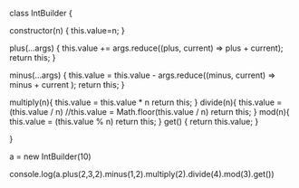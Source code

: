 class IntBuilder {
  
  constructor(n) {
    this.value=n;
    }
  
  plus(...args) {
    this.value += args.reduce((plus, current) => plus + current);
    return this;
}

  minus(...args) {
    this.value = this.value - args.reduce((minus, current) => minus + current );
    return this;
  }
  
  multiply(n){
    this.value = this.value * n
    return this;
  }
  divide(n){
     this.value = (this.value / n)
     //this.value = Math.floor(this.value / n)
     return this;
  }
   mod(n){
     this.value = (this.value % n)
     return this;
  }
   get() {
    return this.value;
  }

}


a = new IntBuilder(10)

console.log(a.plus(2,3,2).minus(1,2).multiply(2).divide(4).mod(3).get())
